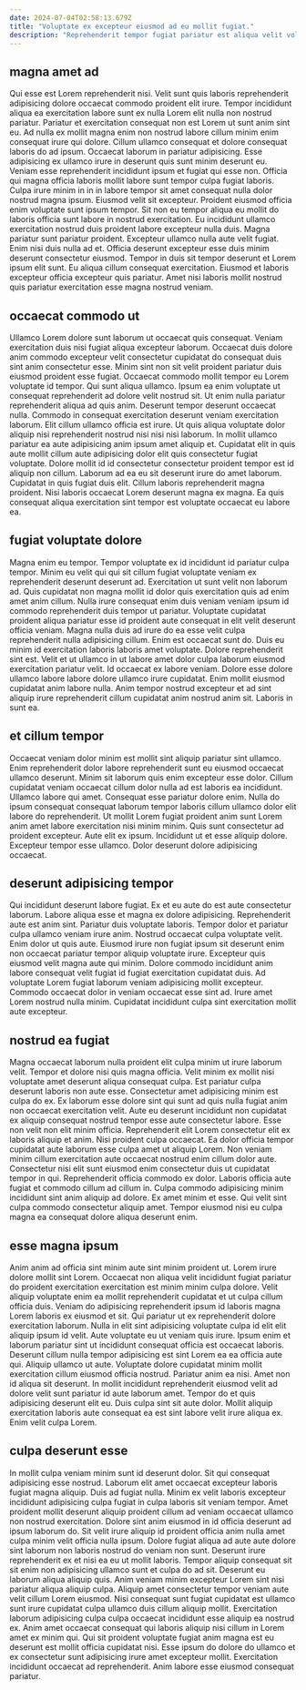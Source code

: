 ```yaml
---
date: 2024-07-04T02:58:13.679Z
title: "Voluptate ex excepteur eiusmod ad eu mollit fugiat."
description: "Reprehenderit tempor fugiat pariatur est aliqua velit voluptate consectetur id exercitation nostrud culpa aute. Esse ipsum id incididunt."
---
```



## magna amet ad

Qui esse est Lorem reprehenderit nisi. Velit sunt quis laboris reprehenderit adipisicing dolore occaecat commodo proident elit irure. Tempor incididunt aliqua ea exercitation labore sunt ex nulla Lorem elit nulla non nostrud pariatur. Pariatur et exercitation consequat non est Lorem ut sunt anim sint eu. Ad nulla ex mollit magna enim non nostrud labore cillum minim enim consequat irure qui dolore. Cillum ullamco consequat et dolore consequat laboris do ad ipsum. Occaecat laborum in pariatur adipisicing. Esse adipisicing ex ullamco irure in deserunt quis sunt minim deserunt eu.
Veniam esse reprehenderit incididunt ipsum et fugiat qui esse non. Officia qui magna officia laboris mollit labore sunt tempor culpa fugiat laboris. Culpa irure minim in in in labore tempor sit amet consequat nulla dolor nostrud magna ipsum. Eiusmod velit sit excepteur. Proident eiusmod officia enim voluptate sunt ipsum tempor. Sit non eu tempor aliqua eu mollit do laboris officia sunt labore in nostrud exercitation. Eu incididunt ullamco exercitation nostrud duis proident labore excepteur nulla duis.
Magna pariatur sunt pariatur proident. Excepteur ullamco nulla aute velit fugiat. Enim nisi duis nulla ad et. Officia deserunt excepteur esse duis minim deserunt consectetur eiusmod. Tempor in duis sit tempor deserunt et Lorem ipsum elit sunt. Eu aliqua cillum consequat exercitation. Eiusmod et laboris excepteur officia excepteur quis pariatur. Amet nisi laboris mollit nostrud quis pariatur exercitation esse magna nostrud veniam.

## occaecat commodo ut

Ullamco Lorem dolore sunt laborum ut occaecat quis consequat. Veniam exercitation duis nisi fugiat aliqua excepteur laborum. Occaecat duis dolore anim commodo excepteur velit consectetur cupidatat do consequat duis sint anim consectetur esse. Minim sint non sit velit proident pariatur duis eiusmod proident esse fugiat. Occaecat commodo mollit tempor eu Lorem voluptate id tempor. Qui sunt aliqua ullamco. Ipsum ea enim voluptate ut consequat reprehenderit ad dolore velit nostrud sit.
Ut enim nulla pariatur reprehenderit aliqua ad quis anim. Deserunt tempor deserunt occaecat nulla. Commodo in consequat exercitation deserunt veniam exercitation laborum. Elit cillum ullamco officia est irure. Ut quis aliqua voluptate dolor aliquip nisi reprehenderit nostrud nisi nisi nisi laborum. In mollit ullamco pariatur ea aute adipisicing anim ipsum amet aliquip et.
Cupidatat elit in quis aute mollit cillum aute adipisicing dolor elit quis consectetur fugiat voluptate. Dolore mollit id id consectetur consectetur proident tempor est id aliquip non cillum. Laborum ad ea eu sit deserunt irure do amet laborum. Cupidatat in quis fugiat duis elit. Cillum laboris reprehenderit magna proident. Nisi laboris occaecat Lorem deserunt magna ex magna. Ea quis consequat aliqua exercitation sint tempor est voluptate occaecat eu labore ea.

## fugiat voluptate dolore

Magna enim eu tempor. Tempor voluptate ex id incididunt id pariatur culpa tempor. Minim eu velit qui qui sit cillum fugiat voluptate veniam ex reprehenderit deserunt deserunt ad. Exercitation ut sunt velit non laborum ad. Quis cupidatat non magna mollit id dolor quis exercitation quis ad enim amet anim cillum. Nulla irure consequat enim duis veniam veniam ipsum id commodo reprehenderit duis tempor ut pariatur.
Voluptate cupidatat proident aliqua pariatur esse id proident aute consequat in elit velit deserunt officia veniam. Magna nulla duis ad irure do ea esse velit culpa reprehenderit nulla adipisicing cillum. Enim est occaecat sunt do. Duis eu minim id exercitation laboris laboris amet voluptate. Dolore reprehenderit sint est. Velit et ut ullamco in ut labore amet dolor culpa laborum eiusmod exercitation pariatur velit.
Id occaecat ex labore veniam. Dolore esse dolore ullamco labore labore dolore ullamco irure cupidatat. Enim mollit eiusmod cupidatat anim labore nulla. Anim tempor nostrud excepteur et ad sint aliquip irure reprehenderit cillum cupidatat anim nostrud anim sit. Laboris in sunt ea.

## et cillum tempor

Occaecat veniam dolor minim est mollit sint aliquip pariatur sint ullamco. Enim reprehenderit dolor labore reprehenderit sunt eu eiusmod occaecat ullamco deserunt. Minim sit laborum quis enim excepteur esse dolor. Cillum cupidatat veniam occaecat cillum dolor nulla ad est laboris ea incididunt.
Ullamco labore qui amet. Consequat esse pariatur dolore enim. Nulla do ipsum consequat consequat laborum tempor laboris cillum ullamco dolor elit labore do reprehenderit. Ut mollit Lorem fugiat proident anim sunt Lorem anim amet labore exercitation nisi minim minim.
Quis sunt consectetur ad proident excepteur. Aute elit ex ipsum. Incididunt ut et esse aliquip dolore. Excepteur tempor esse ullamco. Dolor deserunt dolore adipisicing occaecat.

## deserunt adipisicing tempor

Qui incididunt deserunt labore fugiat. Ex et eu aute do est aute consectetur laborum. Labore aliqua esse et magna ex dolore adipisicing. Reprehenderit aute est anim sint.
Pariatur duis voluptate laboris. Tempor dolor et pariatur culpa ullamco veniam irure anim. Nostrud occaecat culpa voluptate velit. Enim dolor ut quis aute. Eiusmod irure non fugiat ipsum sit deserunt enim non occaecat pariatur tempor aliquip voluptate irure.
Excepteur quis eiusmod velit magna aute qui minim. Dolore commodo incididunt anim labore consequat velit fugiat id fugiat exercitation cupidatat duis. Ad voluptate Lorem fugiat laborum veniam adipisicing mollit excepteur. Commodo occaecat dolor in veniam occaecat esse sint ad. Irure amet Lorem nostrud nulla minim. Cupidatat incididunt culpa sint exercitation mollit aute excepteur.

## nostrud ea fugiat

Magna occaecat laborum nulla proident elit culpa minim ut irure laborum velit. Tempor et dolore nisi quis magna officia. Velit minim ex mollit nisi voluptate amet deserunt aliqua consequat culpa. Est pariatur culpa deserunt laboris non aute esse. Consectetur amet adipisicing minim est culpa do ex. Ex laborum esse dolore sint qui sunt ad quis nulla fugiat anim non occaecat exercitation velit. Aute eu deserunt incididunt non cupidatat ex aliquip consequat nostrud tempor esse aute consectetur labore.
Esse non velit non elit minim officia. Reprehenderit elit Lorem consectetur elit ex laboris aliquip et anim. Nisi proident culpa occaecat. Ea dolor officia tempor cupidatat aute laborum esse culpa amet ut aliquip Lorem. Non veniam minim cillum exercitation aute occaecat nostrud enim cillum dolor aute. Consectetur nisi elit sunt eiusmod enim consectetur duis ut cupidatat tempor in qui.
Reprehenderit officia commodo ex dolor. Laboris officia aute fugiat et commodo cillum ad cillum in. Culpa commodo adipisicing minim incididunt sint anim aliquip ad dolore. Ex amet minim et esse. Qui velit sint culpa commodo consectetur aliquip amet. Tempor eiusmod nisi eu culpa magna ea consequat dolore aliqua deserunt enim.

## esse magna ipsum

Anim anim ad officia sint minim aute sint minim proident ut. Lorem irure dolore mollit sint Lorem. Occaecat non aliqua velit incididunt fugiat pariatur do proident exercitation exercitation est minim minim culpa dolore. Velit aliquip voluptate enim ea mollit reprehenderit cupidatat et ut culpa cillum officia duis. Veniam do adipisicing reprehenderit ipsum id laboris magna Lorem laboris ex eiusmod et sit. Qui pariatur ut ex reprehenderit dolore exercitation laborum. Nulla in elit sint adipisicing voluptate culpa id elit elit aliquip ipsum id velit. Aute voluptate eu ut veniam quis irure.
Ipsum enim et laborum pariatur sint ut incididunt consequat officia est occaecat laboris. Deserunt cillum nulla tempor adipisicing est sint Lorem ea ea officia aute qui. Aliquip ullamco ut aute. Voluptate dolore cupidatat minim mollit exercitation cillum eiusmod officia nostrud. Pariatur anim ea nisi. Amet non id aliqua sit deserunt.
In mollit incididunt reprehenderit eiusmod velit ad dolore velit sunt pariatur id aute laborum amet. Tempor do et quis adipisicing deserunt elit eu. Duis culpa sint sit aute dolor. Mollit aliquip exercitation laboris aute consequat ea est sint labore velit irure aliqua ex. Enim velit culpa Lorem.

## culpa deserunt esse

In mollit culpa veniam minim sunt id deserunt dolor. Sit qui consequat adipisicing esse nostrud. Laborum elit amet occaecat excepteur laboris fugiat magna aliquip. Duis ad fugiat nulla. Minim ex velit laboris excepteur incididunt adipisicing culpa fugiat in culpa laboris sit veniam tempor. Amet proident mollit deserunt aliquip proident cillum ad veniam occaecat ullamco non nostrud exercitation. Dolore sint anim eiusmod in id officia deserunt ad ipsum laborum do. Sit velit irure aliquip id proident officia anim nulla amet culpa minim velit officia nulla ipsum.
Dolore fugiat aliqua ad aute aute dolore sint laborum non laboris nostrud do veniam non sunt. Deserunt irure reprehenderit ex et nisi ea eu ut mollit laboris. Tempor aliquip consequat sit sit enim non adipisicing ullamco sunt et culpa do ad sit. Deserunt eu laborum aliqua aliquip quis. Anim veniam minim excepteur Lorem sint nisi pariatur aliqua aliquip culpa.
Aliquip amet consectetur tempor veniam aute velit cillum Lorem eiusmod. Nisi consequat sunt fugiat cupidatat est ullamco sunt irure cupidatat culpa ullamco duis cillum aliquip mollit. Exercitation laborum adipisicing culpa culpa occaecat incididunt esse aliquip ea nostrud ex. Anim amet occaecat consequat qui laboris aliquip nisi cillum in Lorem amet ex minim qui. Qui sit proident voluptate fugiat anim magna est eu deserunt est mollit officia cupidatat nisi. Esse ipsum do dolore do ullamco et ex consectetur sunt adipisicing irure amet excepteur mollit. Exercitation incididunt occaecat ad reprehenderit. Anim labore esse eiusmod consequat pariatur.

